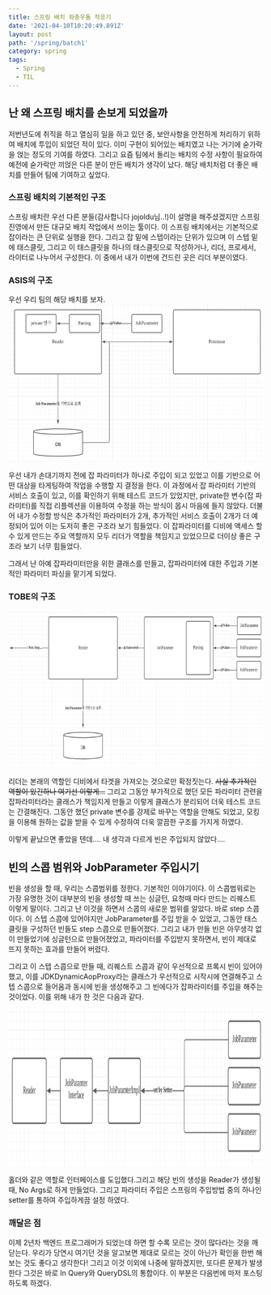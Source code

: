 ```yaml
---
title: 스프링 배치 좌충우돌 적응기
date: '2021-04-10T10:20:49.891Z'
layout: post
path: '/spring/batch1'
category: spring
tags:
  - Spring
  - TIL
---
```


## 난 왜 스프링 배치를 손보게 되었을까

저번년도에 취직을 하고 열심히 일을 하고 있던 중, 보안사항을 안전하게 처리하기 위하여 배치에 투입이 되었던 적이 있다.
이미 구현이 되어있는 배치였고 나는 거기에 숟가락을 얹는 정도의 기여를 하였다. 그리고 요즘 팀에서 돌리는 배치의 수정 사항이 필요하여
예전에 숟가락만 끼얹은 다른 분이 만든 배치가 생각이 났다. 해당 배치처럼 더 좋은 배치를 만들어 팀에 기여하고 싶었다.

### 스프링 배치의 기본적인 구조

스프링 배치란 우선 다른 분들(감사합니다 jojoldu님..!)이 설명을 해주셨겠지만 스프링 진영에서 만든 대규모 배치 작업에서 쓰이는 툴이다.
이 스프링 배치에서는 기본적으로 잡이라는 큰 단위로 실행을 한다. 그리고 잡 밑에 스텝이라는 단위가 있으며 이 스텝 밑에 태스클릿, 그리고 이 태스클릿을 하나의 태스클릿으로 작성하거나, 리더, 프로세서, 라이터로 나누어서 구성한다. 이 중에서 내가 이번에 건드린 곳은 리더 부분이였다.

<!--more-->

### ASIS의 구조

우선 우리 팀의 해당 배치를 보자. <br/>
<img style="height: 310px;" src="./ASIS.png" alt="ASIS Architecture" />

우선 내가 손대기까지 전에 잡 파라미터가 하나로 주입이 되고 있었고 이를 기반으로 어떤 대상을 타게팅하여 작업을 수행할 지 결정을 한다.
이 과정에서 잡 파라미터 기반의 서비스 호출이 있고, 이를 확인하기 위해 테스트 코드가 있었지만, private한 변수(잡 파라미터)를 직접 리플렉션을 이용하여 수정을 하는 방식이 몹시 마음에 들지 않았다.
더불어 내가 수정할 방식은 추가적인 파라미터가 2개, 추가적인 서비스 호출이 2개가 더 예정되어 있어 이는 도저히 좋은 구조라 보기 힘들었다.
이 잡파라미터를 디비에 액세스 할 수 있게 만드는 주요 역할까지 모두 리더가 역할을 책임지고 있었으므로 더이상 좋은 구조라 보기 너무 힘들었다.

그래서 난 아예 잡파라미터만을 위한 클래스를 만들고, 잡파라미터에 대한 주입과 기본적인 파라미터 파싱을 맡기게 되었다.

### TOBE의 구조

<img style="height: 310px;" src="./TOBE.png" alt="TOBE Architecture" />

리더는 본래의 역할인 디비에서 타겟을 가져오는 것으로만 확정짓는다. ~~사실 추가적인 역할이 있긴하나 여기선 이렇게...~~
그리고 그동안 부가적으로 했던 모든 파라미터 관련을 잡파라미터라는 클래스가 책임지게 만들고 이렇게 클래스가 분리되어 더욱 테스트 코드는 간결해진다.
그동안 했던 private 변수를 강제로 바꾸는 역할을 안해도 되었고, 모킹을 이용해 원하는 값을 받을 수 있게 수정하여 더욱 깔끔한 구조를 가지게 하였다.

이렇게 끝났으면 좋았을 텐데.... 내 생각과 다르게 빈은 주입되지 않았다....

## 빈의 스콥 범위와 JobParameter 주입시기

빈을 생성을 할 때, 우리는 스콥범위를 정한다. 기본적인 이야기이다. 이 스콥범위로는 가장 유명한 것이 대부분의 빈을 생성할 때 쓰는 싱글턴, 요청때 마다 만드는 리퀘스트 이렇게 말이다. 그리고 난 이것을 하면서 스콥의 새로운 범위를 알았다. 바로 step 스콥이다.
이 스텝 스콥에 있어야지만 JobParameter를 주입 받을 수 있었고, 그동안 태스클릿을 구성하던 빈들도 step 스콥으로 만들어졌다. 그리고 내가 만들 빈은 아무생각 없이 만들었기에 싱글턴으로 만들어졌었고, 파라미터를 주입받지 못하면서, 빈이 제대로 뜨지 못하는 효과를 만들어 버렸다.

그리고 이 스텝 스콥으로 만들 때, 리퀘스트 스콥과 같이 우선적으로 프록시 빈이 있어야했고, 이를 JDKDynamicAopProxy라는 클래스가 우선적으로 시작시에 연결해주고 스텝 스콥으로 들어옴과 동시에 빈을 생성해주고 그 빈에다가 잡파라미터를 주입을 해주는 것이었다. 이를 위해 내가 한 것은 다음과 같다.

<img style="height: 310px;" src="./last.png" alt="last Architecture" />

홀더와 같은 역할로 인터페이스를 도입했다.그리고 해당 빈의 생성을 Reader가 생성될 때, No Args로 하게 만들었다. 그리고 파라미터 주입은 스프링의 주입방법 중의 하나인 setter를 통하여 주입하게끔 설정 하였다.

### 깨달은 점

이제 2년차 백엔드 프로그래머가 되었는데 하면 할 수록 모르는 것이 많다라는 것을 깨닫는다.
우리가 당연시 여기던 것을 알고보면 제대로 모르는 것이 아닌가 확인을 한번 해보는 것도 좋다고 생각한다!
그리고 이것 이외에 나중에 말하겠지만, 또다른 문제가 발생한다 그것은 바로 In Query와 QueryDSL의 통합이다. 이 부분은 다음번에 마저 포스팅 하도록 하겠다.
